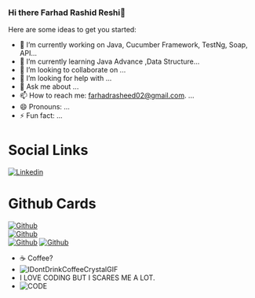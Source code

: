 ### Hi there Farhad Rashid Reshi👋

<!--
**farhadrasheed02/farhadrasheed02** is a ✨ _special_ ✨ repository because its `README.md` (this file) appears on your GitHub profile.
-->
Here are some ideas to get you started: 
- 🔭 I’m currently working on  Java, Cucumber Framework, TestNg, Soap, API...
- 🌱 I’m currently learning  Java Advance ,Data Structure...
- 👯 I’m looking to collaborate on ...
- 🤔 I’m looking for help with ...
- 💬 Ask me about ...
- 📫 How to reach me: farhadrasheed02@gmail.com. ...
- 😄 Pronouns: ...
- ⚡ Fun fact: ...
# Social Links
[![Linkedin](https://img.shields.io/badge/Linkedin-000000?style=social&logo=Linkedin)](https://www.linkedin.com/in/farhadrashid02/)

# Github Cards
[![Github](https://github-readme-stats.vercel.app/api/top-langs?username=farhadrasheed02&show_icons=true&locale=en&layout=compact&theme=dark)]()
<br>
[![Github](https://github-readme-stats.vercel.app/api?username=farhadrasheed02&show_icons=true&locale=en&theme=dark)]()
<br>
[![Github](https://github-readme-streak-stats.herokuapp.com/?user=farhadrasheed02&theme=dark)]()
[![Github](https://github-profile-trophy.vercel.app/?username=farhadrasheed02)]()


- ☕ Coffee?
- ![IDontDrinkCoffeeCrystalGIF](https://user-images.githubusercontent.com/47824972/234930500-3f9c30d4-d162-48b7-851c-10649ddcf727.gif)
- I LOVE CODING BUT I SCARES ME A LOT. 
- ![CODE](https://images.pexels.com/photos/4753879/pexels-photo-4753879.jpeg?auto=compress&cs=tinysrgb&w=600)

